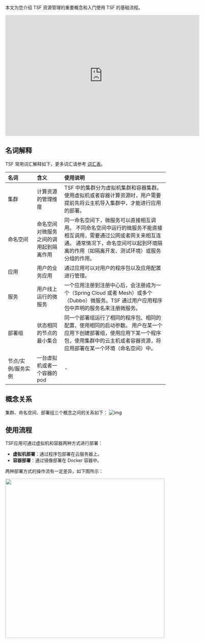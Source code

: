 本文为您介绍 TSF 资源管理的重要概念和入门使用 TSF 的基础流程。

<iframe src="https://cloud.tencent.com/edu/learning/quick-play/2038-24374?source=gw.doc.media&amp;withPoster=1&amp;notip=1" allowfullscreen="true" style="border-width: 0px; border-style: none; box-sizing: border-box; list-style: inherit; display: block; width: 610px; height: 380px;"></iframe>

## 名词解释

TSF 常用词汇解释如下，更多词汇请参考 [词汇表](https://cloud.tencent.com/document/product/649/13007)。

| 名词               | 含义                                   | 使用说明                                                     |
| :----------------- | :------------------------------------- | :----------------------------------------------------------- |
| 集群               | 计算资源的管理维度                     | TSF 中的集群分为虚拟机集群和容器集群。使用虚拟机或者容器计算资源时，用户需要提前先将云主机导入集群中，才能进行应用的部署。 |
| <nobr>命名空间</nobr>           | 命名空间对微服务之间的调用起到隔离作用 | 同一命名空间下，微服务可以直接相互调用。 不同命名空间中运行的微服务不能直接相互调用，需要通过公网或者网关来相互连通。 通常情况下，命名空间可以起到环境隔离的作用（如隔离开发、测试环境）或服务分组的作用。 |
| 应用               | 用户的业务应用                         | 通过应用可以对用户的程序包以及应用配置进行管理。             |
| 服务               | 用户线上运行的微服务                   | 一个应用注册到注册中心后，会注册成为一个（Spring Cloud 或者 Mesh）或多个（Dubbo）微服务。TSF 通过用户应用程序包中声明的服务名来注册微服务。 |
| 部署组             | 状态相同的节点的最小集合               | 同一个部署组运行了相同的程序包、相同的配置、使用相同的启动参数。 用户在某一个应用下创建部署组，使用应用下某一个程序包，使用集群中的云主机或者容器资源，将应用部署在某一个环境（命名空间）中。 |
| 节点/实例/服务实例 | 一台虚拟机或者一个容器的 pod           | -                                                            |

## 概念关系

集群、命名空间、部署组三个概念之间的关系如下：
![img](https://main.qcloudimg.com/raw/9873df4b4edde1f210108ad501893486.svg)

## 使用流程

TSF应用可通过虚拟机和容器两种方式进行部署：

- **虚拟机部署**：通过程序包部署在云服务器上。
- **容器部署**：通过镜像部署在 Docker 容器中。

两种部署方式的操作流有一定差异，如下图所示：

<img src="https://main.qcloudimg.com/raw/760cabb364b3c4625a72d3b9a1d6df06.png" width="500px">
